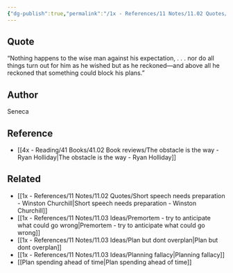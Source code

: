```yaml
---
{"dg-publish":true,"permalink":"/1x - References/11 Notes/11.02 Quotes/Nothing happens to the wise man against his expectation - Seneca/","title":"structure note","noteIcon":""}
---
```



## Quote
“Nothing happens to the wise man against his expectation, . . . nor do all things turn out for him as he wished but as he reckoned—and above all he reckoned that something could block his plans.”

## Author
Seneca

## Reference
- [[4x - Reading/41 Books/41.02 Book reviews/The obstacle is the way - Ryan Holliday\|The obstacle is the way - Ryan Holliday]]

## Related
- [[1x - References/11 Notes/11.02 Quotes/Short speech needs preparation - Winston Churchill\|Short speech needs preparation - Winston Churchill]]
- [[1x - References/11 Notes/11.03 Ideas/Premortem - try to anticipate what could go wrong\|Premortem - try to anticipate what could go wrong]]
- [[1x - References/11 Notes/11.03 Ideas/Plan but dont overplan\|Plan but dont overplan]]
- [[1x - References/11 Notes/11.03 Ideas/Planning fallacy\|Planning fallacy]]
- [[Plan spending ahead of time\|Plan spending ahead of time]]